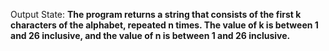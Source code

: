 Output State: **The program returns a string that consists of the first k characters of the alphabet, repeated n times. The value of k is between 1 and 26 inclusive, and the value of n is between 1 and 26 inclusive.**
